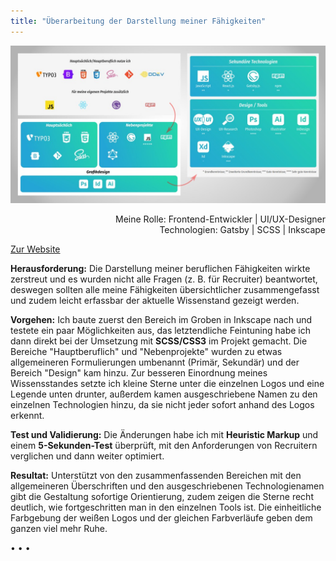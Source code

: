 ```yaml
---
title: "Überarbeitung der Darstellung meiner Fähigkeiten"
---
```


![Vereinsseite der Tagesmütter](../images/SkillsRework.jpg)

<p style="font-size: var(--fs-small-text);text-align: right;">Meine Rolle: Frontend-Entwickler | UI/UX-Designer<br/>Technologien: Gatsby | SCSS | Inkscape</p>

[Zur Website](https://sascha-nabrotzky.github.io/skills)

**Herausforderung:** Die Darstellung meiner beruflichen Fähigkeiten wirkte zerstreut und es wurden nicht alle Fragen (z. B. für Recruiter) beantwortet, deswegen sollten alle meine Fähigkeiten übersichtlicher zusammengefasst und zudem leicht erfassbar der aktuelle Wissenstand gezeigt werden.

**Vorgehen:** Ich baute zuerst den Bereich im Groben in Inkscape nach und testete ein paar Möglichkeiten aus, das letztendliche Feintuning habe ich dann direkt bei der Umsetzung mit **SCSS/CSS3** im Projekt gemacht. Die Bereiche "Hauptberuflich" und "Nebenprojekte" wurden zu etwas allgemeineren Formulierungen umbenannt (Primär, Sekundär) und der Bereich "Design" kam hinzu. Zur besseren Einordnung meines Wissensstandes setzte ich kleine Sterne unter die einzelnen Logos und eine Legende unten drunter, außerdem kamen ausgeschriebene Namen zu den einzelnen Technologien hinzu, da sie nicht jeder sofort anhand des Logos erkennt.

**Test und Validierung:** Die Änderungen habe ich mit **Heuristic Markup** und einem **5-Sekunden-Test** überprüft, mit den Anforderungen von Recruitern verglichen und dann weiter optimiert.

**Resultat:** Unterstützt von den zusammenfassenden Bereichen mit den allgemeineren Überschriften und den ausgeschriebenen Technologienamen gibt die Gestaltung sofortige Orientierung, zudem zeigen die Sterne recht deutlich, wie fortgeschritten man in den einzelnen Tools ist. Die einheitliche Farbgebung der weißen Logos und der gleichen Farbverläufe geben dem ganzen viel mehr Ruhe.

<p>&bull; &bull; &bull;</p>
